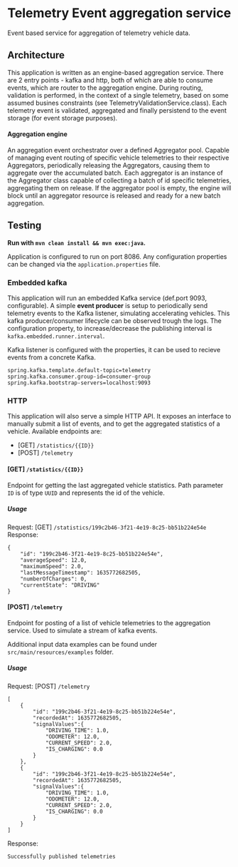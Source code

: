 # Telemetry Event aggregation service
Event based service for aggregation of telemetry vehicle data.

## Architecture
This application is written as an engine-based aggregation service. There are 2 entry points - kafka and http, both of which are able to consume events, which are router to the aggregation engine.
During routing, validation is performed, in the context of a single telemetry, based on some assumed busines constraints (see TelemetryValidationService.class).
Each telemetry event is validated, aggregated and finally persistend to the event storage (for event storage purposes).

#### Aggregation engine
An aggregation event orchestrator over a defined Aggregator pool.  Capable of managing event routing of specific vehicle telemetries to their respective Aggregators, periodically releasing the Aggregators, causing them to aggregate over the accumulated batch.
Each aggregator is an instance of the Aggregator class capable of collecting a batch of id specific telemetries, aggregating them on release.
If the aggregator pool is empty, the engine will block until an aggregator resource is released and ready for a new batch aggregation.


## Testing
<b>Run with `mvn clean install && mvn exec:java`.</b>


Application is configured to run on port 8086.
Any configuration properties can be changed via the `application.properties` file.

### Embedded kafka
This application will run an embedded Kafka service (def.port 9093, configurable). 
A simple <b>event producer</b> is setup to periodically send telemetry events to the Kafka listener, simulating accelerating vehicles.
This kafka producer/consumer lifecycle can be observed trough the logs. 
The configuration property, to increase/decrease the publishing interval is `kafka.embedded.runner.interval`.


Kafka listener is configured with the properties, it can be used to recieve events from a concrete Kafka.
```
spring.kafka.template.default-topic=telemetry
spring.kafka.consumer.group-id=consumer-group
spring.kafka.bootstrap-servers=localhost:9093
```

### HTTP
This application will also serve a simple HTTP API. It exposes an interface to manually submit a list of events, and to get the aggregated statistics of a vehicle.
Available endpoints are: 
* [GET] `/statistics/{{ID}}`
* [POST] `/telemetry`

#### [GET] `/statistics/{{ID}}`
Endpoint for getting the last aggregated vehicle statistics. Path parameter `ID` is of type `UUID` and represents the id of the vehicle. 

##### Usage
Request: [GET] `/statistics/199c2b46-3f21-4e19-8c25-bb51b224e54e`
Response:
```
{
    "id": "199c2b46-3f21-4e19-8c25-bb51b224e54e",
    "averageSpeed": 12.0,
    "maximumSpeed": 2.0,
    "lastMessageTimestamp": 1635772682505,
    "numberOfCharges": 0,
    "currentState": "DRIVING"
}
```


#### [POST] `/telemetry`
Endpoint for posting of a list of vehicle telemetries to the aggregation service. Used to simulate a stream of kafka events.

Additional input data examples can be found under `src/main/resources/examples` folder.

##### Usage
Request: [POST] `/telemetry`
```
[
    {
        "id": "199c2b46-3f21-4e19-8c25-bb51b224e54e",
        "recordedAt": 1635772682505,
        "signalValues":{
            "DRIVING_TIME": 1.0,
            "ODOMETER": 12.0,
            "CURRENT_SPEED": 2.0,
            "IS_CHARGING": 0.0
        }
    },
    {
        "id": "199c2b46-3f21-4e19-8c25-bb51b224e54e",
        "recordedAt": 1635772682505,
        "signalValues":{
            "DRIVING_TIME": 1.0,
            "ODOMETER": 12.0,
            "CURRENT_SPEED": 2.0,
            "IS_CHARGING": 0.0
        }
    }
]
```
Response:
```
Successfully published telemetries
```
